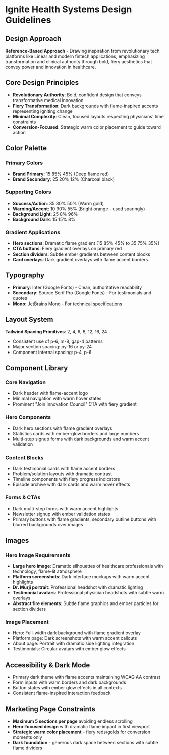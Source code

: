 # Ignite Health Systems Design Guidelines

## Design Approach
**Reference-Based Approach** - Drawing inspiration from revolutionary tech platforms like Linear and modern fintech applications, emphasizing transformation and clinical authority through bold, fiery aesthetics that convey power and innovation in healthcare.

## Core Design Principles
- **Revolutionary Authority**: Bold, confident design that conveys transformative medical innovation
- **Fiery Transformation**: Dark backgrounds with flame-inspired accents representing igniting change
- **Minimal Complexity**: Clean, focused layouts respecting physicians' time constraints
- **Conversion-Focused**: Strategic warm color placement to guide toward action

## Color Palette

### Primary Colors
- **Brand Primary**: 15 85% 45% (Deep flame red)
- **Brand Secondary**: 25 20% 12% (Charcoal black)

### Supporting Colors
- **Success/Action**: 35 80% 50% (Warm gold)
- **Warning/Accent**: 10 90% 55% (Bright orange - used sparingly)
- **Background Light**: 25 8% 96%
- **Background Dark**: 15 15% 8%

### Gradient Applications
- **Hero sections**: Dramatic flame gradient (15 85% 45% to 35 75% 35%)
- **CTA buttons**: Fiery gradient overlays on primary red
- **Section dividers**: Subtle ember gradients between content blocks
- **Card overlays**: Dark gradient overlays with flame accent borders

## Typography
- **Primary**: Inter (Google Fonts) - Clean, authoritative readability
- **Secondary**: Source Serif Pro (Google Fonts) - For testimonials and quotes
- **Mono**: JetBrains Mono - For technical specifications

## Layout System
**Tailwind Spacing Primitives**: 2, 4, 6, 8, 12, 16, 24
- Consistent use of p-6, m-8, gap-4 patterns
- Major section spacing: py-16 or py-24
- Component internal spacing: p-4, p-6

## Component Library

### Core Navigation
- Dark header with flame-accent logo
- Minimal navigation with warm hover states
- Prominent "Join Innovation Council" CTA with fiery gradient

### Hero Components
- Dark hero sections with flame gradient overlays
- Statistics cards with ember-glow borders and large numbers
- Multi-step signup forms with dark backgrounds and warm accent validation

### Content Blocks
- Dark testimonial cards with flame accent borders
- Problem/solution layouts with dramatic contrast
- Timeline components with fiery progress indicators
- Episode archive with dark cards and warm hover effects

### Forms & CTAs
- Dark multi-step forms with warm accent highlights
- Newsletter signup with ember validation states
- Primary buttons with flame gradients, secondary outline buttons with blurred backgrounds over images

## Images
### Hero Image Requirements
- **Large hero image**: Dramatic silhouettes of healthcare professionals with technology, flame-lit atmosphere
- **Platform screenshots**: Dark interface mockups with warm accent highlights
- **Dr. Murji portrait**: Professional headshot with dramatic lighting
- **Testimonial avatars**: Professional physician headshots with subtle warm overlays
- **Abstract fire elements**: Subtle flame graphics and ember particles for section dividers

### Image Placement
- Hero: Full-width dark background with flame gradient overlay
- Platform page: Dark screenshots with warm accent callouts
- About page: Portrait with dramatic side lighting integration
- Testimonials: Circular avatars with ember glow effects

## Accessibility & Dark Mode
- Primary dark theme with flame accents maintaining WCAG AA contrast
- Form inputs with warm borders and dark backgrounds
- Button states with ember glow effects in all contexts
- Consistent flame-inspired interaction feedback

## Marketing Page Constraints
- **Maximum 5 sections per page** avoiding endless scrolling
- **Hero-focused design** with dramatic flame impact in first viewport
- **Strategic warm color placement** - fiery reds/golds for conversion moments only
- **Dark foundation** - generous dark space between sections with subtle flame dividers